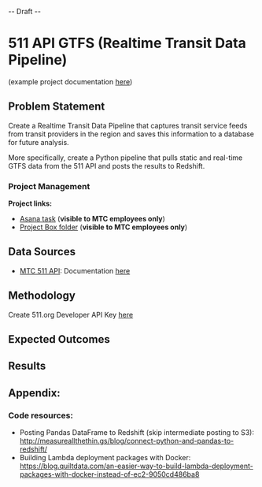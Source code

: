 -- Draft --

# 511 API GTFS (Realtime Transit Data Pipeline)

(example project documentation [here](https://github.com/BayAreaMetro/RegionalTransitDatabase/blob/master/docs/transit_priority_areas.md))

## Problem Statement

Create a Realtime Transit Data Pipeline that captures transit service feeds from transit providers in the region and saves this information to a database for future analysis.

More specifically, create a Python pipeline that pulls static and real-time GTFS data from the 511 API and posts the results to Redshift.

### Project Management 

**Project links:**

- [Asana task](https://app.asana.com/0/1118125447711060/1118125279909441) (**visible to MTC employees only**)
- [Project Box folder](https://mtcdrive.app.box.com/folder/72791032857) (**visible to MTC employees only**)

## Data Sources

- [MTC 511 API](https://511.org/developers/list/apis/): Documentation [here](https://github.com/BayAreaMetro/DataServices/blob/master/Project-Documentation/mdm/transportation-mdm/511_GTFS.md)


## Methodology

Create 511.org Developer API Key [here](https://511.org/developers/list/tokens/create)

## Expected Outcomes



## Results




## Appendix:

### Code resources:

- Posting Pandas DataFrame to Redshift (skip intermediate posting to S3): http://measureallthethin.gs/blog/connect-python-and-pandas-to-redshift/  
- Building Lambda deployment packages with Docker: https://blog.quiltdata.com/an-easier-way-to-build-lambda-deployment-packages-with-docker-instead-of-ec2-9050cd486ba8
